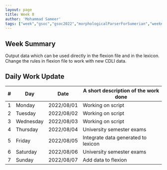 ```yaml
---
layout: page
title: Week 8
author: 'Mohammad Sameer'
tags: ["week","gsoc","gsoc2022","morphologicalParserForSumerian","week#8","eval#2"]
---
```


## Week Summary

Output data which can be used directly in the flexion file and in the lexicon.
Change the rules in flexion file to work with new CDLI data.

## Daily Work Update

|\#|Day|Date|A short description of the work done|  
|---	|---	|---	|---	|  
|1   	| Monday 	|   2022/08/01	| Working on script |  
|2   	| Tuesday  	|   2022/08/02	| Working on script	|  
|3   	| Wednesday |  2022/08/03 	| Working on script |  
|4   	| Thursday  |   2022/08/04	| University semester exams |  
|5   	| Friday  	|   2022/08/05	| Integrate data generated to lexicon |  
|6   	| Saturday  |  2022/08/06	| University semester exams |  
|7   	| Sunday  	|   2022/08/07	| Add data to flexion |  
